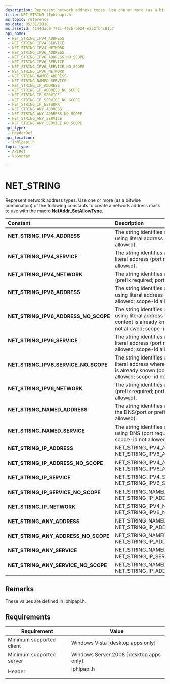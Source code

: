 ```yaml
---
description: Represent network address types. Use one or more (as a bitwise combination) of the following constants to create a network address mask to use with the macro NetAddr\_SetAllowType.
title: NET_STRING (Iphlpapi.h)
ms.topic: reference
ms.date: 05/31/2018
ms.assetid: 4144dac9-772c-49cb-b924-e852fb4c81c7
api_name: 
 - NET_STRING_IPV4_ADDRESS
 - NET_STRING_IPV4_SERVICE
 - NET_STRING_IPV4_NETWORK
 - NET_STRING_IPV6_ADDRESS
 - NET_STRING_IPV6_ADDRESS_NO_SCOPE
 - NET_STRING_IPV6_SERVICE
 - NET_STRING_IPV6_SERVICE_NO_SCOPE
 - NET_STRING_IPV6_NETWORK
 - NET_STRING_NAMED_ADDRESS
 - NET_STRING_NAMED_SERVICE
 - NET_STRING_IP_ADDRESS
 - NET_STRING_IP_ADDRESS_NO_SCOPE
 - NET_STRING_IP_SERVICE
 - NET_STRING_IP_SERVICE_NO_SCOPE
 - NET_STRING_IP_NETWORK
 - NET_STRING_ANY_ADDRESS
 - NET_STRING_ANY_ADDRESS_NO_SCOPE
 - NET_STRING_ANY_SERVICE
 - NET_STRING_ANY_SERVICE_NO_SCOPE
api_type: 
 - HeaderDef
api_location: 
 - Iphlpapi.h
topic_type: 
 - APIRef
 - kbSyntax

---
```


# NET\_STRING

Represent network address types. Use one or more (as a bitwise combination) of the following constants to create a network address mask to use with the macro [**NetAddr\_SetAllowType**](/windows/desktop/api/Shellapi/nf-shellapi-netaddr_setallowtype).



| Constant                                                                                                                                                                                                                   | Description                                                                                                                                                                    |
|:---------------------------------------------------------------------------------------------------------------------------------------------------------------------------------------------------------------------------|:-------------------------------------------------------------------------------------------------------------------------------------------------------------------------------|
| <span id="NET_STRING_IPV4_ADDRESS"></span><span id="net_string_ipv4_address"></span><dl> <dt>**NET\_STRING\_IPV4\_ADDRESS**</dt> </dl>                              | The string identifies an IPv4 host/router using literal address (port or prefix not allowed).<br/>                                                                       |
| <span id="NET_STRING_IPV4_SERVICE"></span><span id="net_string_ipv4_service"></span><dl> <dt>**NET\_STRING\_IPV4\_SERVICE**</dt> </dl>                              | The string identifies an IPv4 service using literal address (port required; prefix not allowed).<br/>                                                                    |
| <span id="NET_STRING_IPV4_NETWORK"></span><span id="net_string_ipv4_network"></span><dl> <dt>**NET\_STRING\_IPV4\_NETWORK**</dt> </dl>                              | The string identifies an IPv4 network (prefix required; port not allowed).<br/>                                                                                          |
| <span id="NET_STRING_IPV6_ADDRESS"></span><span id="net_string_ipv6_address"></span><dl> <dt>**NET\_STRING\_IPV6\_ADDRESS**</dt> </dl>                              | The string identifies an IPv6 Host/router using literal address (port or prefix not allowed; scope-id allowed.)<br/>                                                     |
| <span id="NET_STRING_IPV6_ADDRESS_NO_SCOPE"></span><span id="net_string_ipv6_address_no_scope"></span><dl> <dt>**NET\_STRING\_IPV6\_ADDRESS\_NO\_SCOPE**</dt> </dl> | The string identifies an IPv6 Host/router using literal address where the interface context is already known (port or prefix not allowed; scope-id not allowed).<br/>    |
| <span id="NET_STRING_IPV6_SERVICE"></span><span id="net_string_ipv6_service"></span><dl> <dt>**NET\_STRING\_IPV6\_SERVICE**</dt> </dl>                              | The string identifies an IPv6 service using literal address (port required; prefix not allowed; scope-id allowed).<br/>                                                  |
| <span id="NET_STRING_IPV6_SERVICE_NO_SCOPE"></span><span id="net_string_ipv6_service_no_scope"></span><dl> <dt>**NET\_STRING\_IPV6\_SERVICE\_NO\_SCOPE**</dt> </dl> | The string identifies an IPv6 service using literal address where the interface context is already known (port required; prefix not allowed; scope-id not allowed).<br/> |
| <span id="NET_STRING_IPV6_NETWORK"></span><span id="net_string_ipv6_network"></span><dl> <dt>**NET\_STRING\_IPV6\_NETWORK**</dt> </dl>                              | The string identifies an IPv6 network (prefix required; port or scope-id not allowed).<br/>                                                                              |
| <span id="NET_STRING_NAMED_ADDRESS"></span><span id="net_string_named_address"></span><dl> <dt>**NET\_STRING\_NAMED\_ADDRESS**</dt> </dl>                           | The string identifies an Internet Host using the DNS(port or prefix or scope-id not allowed).<br/>                                                                       |
| <span id="NET_STRING_NAMED_SERVICE"></span><span id="net_string_named_service"></span><dl> <dt>**NET\_STRING\_NAMED\_SERVICE**</dt> </dl>                           | The string identifies an Internet service using DNS (port required; prefix or scope-id not allowed).<br/>                                                                |
| <span id="NET_STRING_IP_ADDRESS"></span><span id="net_string_ip_address"></span><dl> <dt>**NET\_STRING\_IP\_ADDRESS**</dt> </dl>                                    | NET\_STRING\_IPV4\_ADDRESS \| NET\_STRING\_IPV6\_ADDRESS.<br/>                                                                                                           |
| <span id="NET_STRING_IP_ADDRESS_NO_SCOPE"></span><span id="net_string_ip_address_no_scope"></span><dl> <dt>**NET\_STRING\_IP\_ADDRESS\_NO\_SCOPE**</dt> </dl>       | NET\_STRING\_IPV4\_ADDRESS \| NET\_STRING\_IPV6\_ADDRESS\_NO\_SCOPE. <br/>                                                                                               |
| <span id="NET_STRING_IP_SERVICE"></span><span id="net_string_ip_service"></span><dl> <dt>**NET\_STRING\_IP\_SERVICE**</dt> </dl>                                    | NET\_STRING\_IPV4\_SERVICE \| NET\_STRING\_IPV6\_SERVICE.<br/>                                                                                                           |
| <span id="NET_STRING_IP_SERVICE_NO_SCOPE"></span><span id="net_string_ip_service_no_scope"></span><dl> <dt>**NET\_STRING\_IP\_SERVICE\_NO\_SCOPE**</dt> </dl>       | NET\_STRING\_NAMED\_ADDRESS \| NET\_STRING\_IP\_ADDRESS\_NO\_SCOPE.<br/>                                                                                                 |
| <span id="NET_STRING_IP_NETWORK"></span><span id="net_string_ip_network"></span><dl> <dt>**NET\_STRING\_IP\_NETWORK**</dt> </dl>                                    | NET\_STRING\_IPV4\_NETWORK \| NET\_STRING\_IPV6\_NETWORK.<br/>                                                                                                           |
| <span id="NET_STRING_ANY_ADDRESS"></span><span id="net_string_any_address"></span><dl> <dt>**NET\_STRING\_ANY\_ADDRESS**</dt> </dl>                                 | NET\_STRING\_NAMED\_ADDRESS \| NET\_STRING\_IP\_ADDRESS.<br/>                                                                                                            |
| <span id="NET_STRING_ANY_ADDRESS_NO_SCOPE"></span><span id="net_string_any_address_no_scope"></span><dl> <dt>**NET\_STRING\_ANY\_ADDRESS\_NO\_SCOPE**</dt> </dl>    | NET\_STRING\_NAMED\_ADDRESS \| NET\_STRING\_IP\_ADDRESS\_NO\_SCOPE.<br/>                                                                                                 |
| <span id="NET_STRING_ANY_SERVICE"></span><span id="net_string_any_service"></span><dl> <dt>**NET\_STRING\_ANY\_SERVICE**</dt> </dl>                                 | NET\_STRING\_NAMED\_SERVICE \| NET\_STRING\_IP\_SERVICE.<br/>                                                                                                            |
| <span id="NET_STRING_ANY_SERVICE_NO_SCOPE"></span><span id="net_string_any_service_no_scope"></span><dl> <dt>**NET\_STRING\_ANY\_SERVICE\_NO\_SCOPE**</dt> </dl>    | NET\_STRING\_NAMED\_ADDRESS \| NET\_STRING\_IP\_ADDRESS\_NO\_SCOPE.<br/>                                                                                                 |



## Remarks

These values are defined in Iphlpapi.h.

## Requirements



| Requirement | Value |
|-------------------------------------|---------------------------------------------------------------------------------------|
| Minimum supported client<br/> | Windows Vista \[desktop apps only\]<br/>                                        |
| Minimum supported server<br/> | Windows Server 2008 \[desktop apps only\]<br/>                                  |
| Header<br/>                   | <dl> <dt>Iphlpapi.h</dt> </dl> |



 

 




